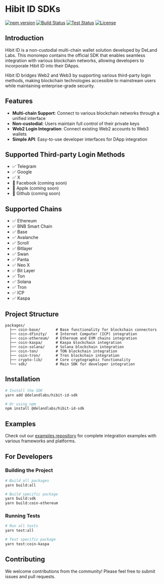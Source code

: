 # Hibit ID SDKs

[![npm version](https://img.shields.io/npm/v/@delandlabs/hibit-id-sdk)](https://www.npmjs.com/package/@delandlabs/hibit-id-sdk)
[![Build Status](https://github.com/deland-labs/hibit-id-sdk/actions/workflows/build.yml/badge.svg)](https://github.com/deland-labs/hibit-id-sdk/actions)
[![Test Status](https://img.shields.io/github/actions/workflow/status/deland-labs/hibit-id-sdk/test.yml?label=tests)](https://github.com/deland-labs/hibit-id-sdk/actions)
[![License](https://img.shields.io/github/license/deland-labs/hibit-id-sdk)](LICENSE)
## Introduction

Hibit ID is a non-custodial multi-chain wallet solution developed by DeLand Labs. This monorepo contains the official SDK that enables seamless integration with various blockchain networks, allowing developers to incorporate Hibit ID into their DApps.

Hibit ID bridges Web2 and Web3 by supporting various third-party login methods, making blockchain technologies accessible to mainstream users while maintaining enterprise-grade security.

## Features

- **Multi-chain Support**: Connect to various blockchain networks through a unified interface
- **Non-custodial**: Users maintain full control of their private keys
- **Web2 Login Integration**: Connect existing Web2 accounts to Web3 wallets
- **Simple API**: Easy-to-use developer interfaces for DApp integration

## Supported Third-party Login Methods

- ✅ Telegram
- ✅ Google
- ✅ X
- 🔄 Facebook (coming soon)
- 🔄 Apple (coming soon)
- 🔄 Github (coming soon)


## Supported Chains

- ✅ Ethereum
- ✅ BNB Smart Chain
- ✅ Base
- ✅ Avalanche
- ✅ Scroll
- ✅ Bitlayer
- ✅ Swan
- ✅ Panta
- ✅ Neo X
- ✅ Bit Layer
- ✅ Ton
- ✅ Solana
- ✅ Tron
- ✅ ICP
- ✅ Kaspa

## Project Structure

```
packages/
  ├── coin-base/       # Base functionality for blockchain connectors
  ├── coin-dfinity/    # Internet Computer (ICP) integration
  ├── coin-ethereum/   # Ethereum and EVM chains integration
  ├── coin-kaspa/      # Kaspa blockchain integration
  ├── coin-solana/     # Solana blockchain integration
  ├── coin-ton/        # TON blockchain integration
  ├── coin-tron/       # Tron blockchain integration
  ├── crypto-lib/      # Core cryptographic functionality
  └── sdk/             # Main SDK for developer integration
```

## Installation

```bash
# Install the SDK
yarn add @delandlabs/hibit-id-sdk

# Or using npm
npm install @delandlabs/hibit-id-sdk
```
## Examples

Check out our [examples repository](https://github.com/Deland-Labs/hibit-id-examples) for complete integration examples with various frameworks and platforms.


## For Developers

### Building the Project
```bash
# Build all packages
yarn build:all

# Build specific package
yarn build:sdk
yarn build:coin-ethereum
```

### Running Tests
```bash
# Run all tests
yarn test:all

# Test specific package
yarn test:coin-kaspa
```

## Contributing

We welcome contributions from the community! Please feel free to submit issues and pull requests.